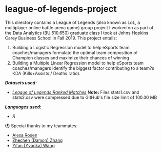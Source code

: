 # league-of-legends-project
This directory contains a League of Legends (also known as LoL, a multiplayer online battle arena game) group project I worked on as part of the Data Analytics (BU.510.650) graduate class I took at Johns Hopkins Carey Business School in Fall 2019. This project entails:
1. Building a Logistic Regression model to help eSports team coaches/managers formulate the optimal team composition of Champion classes and maximize their chances of winning
2. Building a Multiple Linear Regression model to help eSports team coaches/managers identify the biggest factor contributing to a team?s KDA (Kills+Assists / Deaths ratio).

**_Datasets used:_**
* [_League of Legends Ranked Matches_](https://www.kaggle.com/paololol/league-of-legends-ranked-matches)
__Note:__ Files stats1.csv and stats2.csv were compressed due to GitHub's file size limit of 100.00 MB

**_Languages used:_**
* _R_

**(!)** Special thanks to my teammates:
* [Alexa Rosen](https://www.linkedin.com/in/alexa-rosen/)
* [Zhechen (Damon) Zhang](https://www.linkedin.com/in/zhechen-zhang-525357185/)
* [Yifan (Yvanka) Wang](https://www.linkedin.com/in/yifan-wang-yvanka/)
